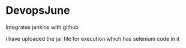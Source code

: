 # DevopsJune
Integrates jenkins with github

i have uploaded the jar file for execution which has selenium code in it
